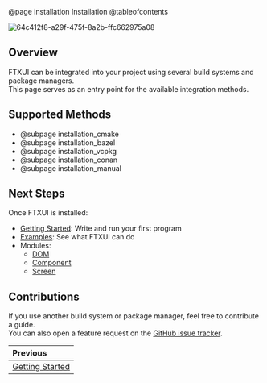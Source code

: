
@page installation Installation
@tableofcontents

![64c412f8-a29f-475f-8a2b-ffc662975a08](https://github.com/user-attachments/assets/ab5d7561-bae0-4f42-bd80-5e94bfd15e09)

## Overview

FTXUI can be integrated into your project using several build systems and package managers.  
This page serves as an entry point for the available integration methods.

## Supported Methods

- @subpage installation_cmake
- @subpage installation_bazel
- @subpage installation_vcpkg
- @subpage installation_conan
- @subpage installation_manual

## Next Steps

Once FTXUI is installed:

- [Getting Started](getting-started.html): Write and run your first program
- [Examples](examples.html): See what FTXUI can do
- Modules:
  - [DOM](module-dom.html)
  - [Component](module-component.html)
  - [Screen](module-screen.html)

## Contributions

If you use another build system or package manager, feel free to contribute a guide.  
You can also open a feature request on the [GitHub issue tracker](https://github.com/ArthurSonzogni/FTXUI/issues).

<div class="section_buttons">
 
| Previous          |
|:------------------|
| [Getting Started](getting-started.html) |
 
</div>
